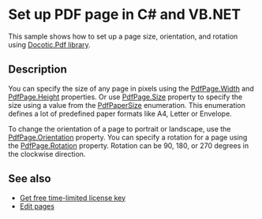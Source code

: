 # Set up PDF page in C# and VB.NET

This sample shows how to set up a page size, orientation, and rotation using [Docotic.Pdf library](https://bitmiracle.com/pdf-library/).

## Description

You can specify the size of any page in pixels using the [PdfPage.Width](https://api.docotic.com/pdfpage-width) and [PdfPage.Height](https://api.docotic.com/pdfpage-height) properties. Or use [PdfPage.Size](https://api.docotic.com/pdfpage-size) property to specify the size using a value from the [PdfPaperSize](https://api.docotic.com/pdfpapersize) enumeration. This enumeration defines a lot of predefined paper formats like A4, Letter or Envelope.

To change the orientation of a page to portrait or landscape, use the [PdfPage.Orientation](https://api.docotic.com/pdfpage-orientation) property. You can specify a rotation for a page using the [PdfPage.Rotation](https://api.docotic.com/pdfpage-rotation) property. Rotation can be 90, 180, or 270 degrees in the clockwise direction.

## See also
* [Get free time-limited license key](https://bitmiracle.com/pdf-library/download)
* [Edit pages](https://bitmiracle.com/pdf-library/edit/#edit-pages)